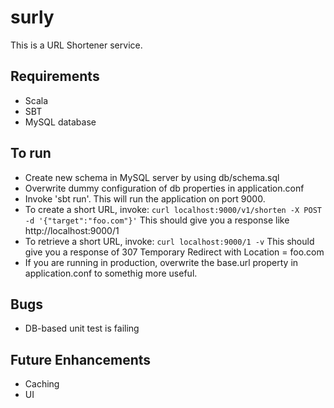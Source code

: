 # surly
This is a URL Shortener service.

## Requirements
- Scala
- SBT
- MySQL database

## To run
- Create new schema in MySQL server by using db/schema.sql
- Overwrite dummy configuration of db properties in application.conf
- Invoke 'sbt run'.  This will run the application on port 9000.
- To create a short URL, invoke: 
    `curl localhost:9000/v1/shorten -X POST -d '{"target":"foo.com"}'`
    This should give you a response like http://localhost:9000/1
- To retrieve a short URL, invoke:
    `curl localhost:9000/1 -v`
    This should give you a response of 307 Temporary Redirect with Location = foo.com
- If you are running in production, overwrite the base.url property in application.conf to somethig more useful.

## Bugs
- DB-based unit test is failing

## Future Enhancements
- Caching
- UI
